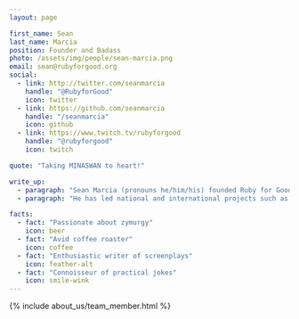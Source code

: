 ```yaml
---
layout: page

first_name: Sean
last_name: Marcia
position: Founder and Badass
photo: /assets/img/people/sean-marcia.png
email: sean@rubyforgood.org
social:
  - link: http://twitter.com/seanmarcia
    handle: "@RubyforGood"
    icon: twitter
  - link: https://github.com/seanmarcia
    handle: "/seanmarcia"
    icon: github
  - link: https://www.twitch.tv/rubyforgood
    handle: "@rubyforgood"
    icon: twitch

quote: "Taking MINASWAN to heart!"

write_up:
  - paragraph: "Sean Marcia (pronouns he/him/his) founded Ruby for Good in 2014 to fill the gap created by inaccessible and uneconomical technology solutions for nonprofits. He established an inclusive community of Gooders—technologists striving to make the world a better place—who build open source solutions for individuals and nonprofits serving vital missions. Sean brings over two decades of software development experience in a variety of languages to his work at Ruby for Good. He is primarily responsible for leading Ruby for Good’s strategic growth plan, driving sustainability, building and managing partnerships, and providing fiscal and organizational oversight."
  - paragraph: "He has led national and international projects such as the Saving the Bees project at George Mason University, the Pompeii Research Database for the Pompeii Food and Drink Project, the Red Panda Machine Learning project for the Smithsonian Zoo Researchers, and the DiaperBase application which currently serves over 100 diaper banks and period supply organizations nationwide. He has organized several technology conferences like RubyNation, RetroRuby, and Python for Good and accepted invitations to speak at Railsconf, Rubyconf, Rubyconf Australia, Strange Loop, and Abstractions among others. Sean has also provided technical review for books such as Clean Ruby, Multitenancy with Rails, Upgrading to Rails4, and other titles."

facts:
  - fact: "Passionate about zymurgy"
    icon: beer
  - fact: "Avid coffee roaster"
    icon: coffee
  - fact: "Enthusiastic writer of screenplays"
    icon: feather-alt
  - fact: "Connoisseur of practical jokes"
    icon: smile-wink
---
```


{% include about_us/team_member.html %}